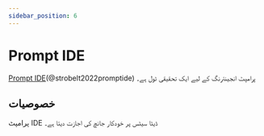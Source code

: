 ```yaml
---
sidebar_position: 6
---
```


# Prompt IDE 

[Prompt IDE](https://prompt.vizhub.ai)(@strobelt2022promptide) پرامپٹ انجینئرنگ کے لیے ایک تحقیقی ٹول ہے۔


## خصوصیات

پرامپٹ IDE ڈیٹا سیٹس پر خودکار جانچ کی اجازت دیتا ہے۔